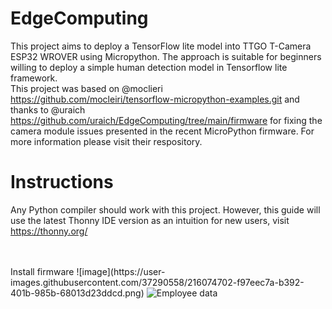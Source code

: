 # EdgeComputing
This project aims to deploy a TensorFlow lite model into TTGO T-Camera ESP32 WROVER using Micropython. The approach is suitable for beginners willing to deploy a simple human detection model in Tensorflow lite framework. <br />
This project was based on @moclieri  https://github.com/mocleiri/tensorflow-micropython-examples.git and thanks to @uraich https://github.com/uraich/EdgeComputing/tree/main/firmware
for fixing the camera module issues presented in the recent MicroPython firmware. For more information please visit their respository.
 
# Instructions
Any Python compiler should work with this project. 
However, this guide will use the latest Thonny IDE version as an intuition for new users, visit https://thonny.org/

<br />
<br />
<space>  Install firmware
![image](https://user-images.githubusercontent.com/37290558/216074702-f97eec7a-b392-401b-985b-68013d23ddcd.png)
 
<img src="https://user-images.githubusercontent.com/37290558/216077119-3222619c-a5c7-43d0-83e1-f48bf03b8a50.png" alt="Employee data" title="Click tools and go to option, set the interpreter to these values">
